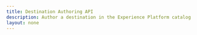 ```yaml
---
title: Destination Authoring API
description: Author a destination in the Experience Platform catalog
layout: none
--- 
```

<RedoclyAPIBlock src="/experience-platform-apis/swagger-specs/destination-authoring.yaml"/>